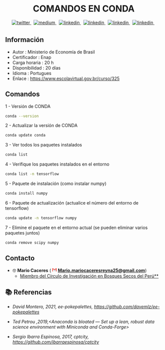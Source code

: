 <h1 align="center"><strong>COMANDOS EN CONDA</strong></h1>

<table align="center">
 <p align="center">
<a href="https://twitter.com/Mario251997" target="_blank">
<img src=https://img.shields.io/badge/twitter-%2300acee.svg?&style=for-the-badge&logo=twitter&logoColor=white alt=twitter style="margin-bottom: 5px;" />
</a> &nbsp;

<a href="https://www.facebook.com/mariocaceres25" target="_blank">
<img src=https://img.shields.io/badge/Facebook-1877F2?style=for-the-badge&logo=facebook&logoColor=white alt=medium style="margin-bottom: 5px;" />
</a> &nbsp;

<a href="https://www.linkedin.com/in/mariocaceres25/" target="_blank">
<img src=https://img.shields.io/badge/linkedin-%231E77B5.svg?&style=for-the-badge&logo=linkedin&logoColor=white alt=linkedin style="margin-bottom: 5px;" />
</a> &nbsp;

<a href="mailto:mariocaceresreyna25@gmail.com" target="_blank">
<img src=https://img.shields.io/badge/Gmail-D14836?style=for-the-badge&logo=gmail&logoColor=white   alt=linkedin style="margin-bottom: 5px;" />
</a> &nbsp;  

<a href="https://github.com/mario199745/An-lise-de-Dados-em-Linguagem-R/stargazers" target="_blank">
<img src=https://img.shields.io/github/stars/ambarja/WebMapping-Taller?style=for-the-badge   alt=linkedin style="margin-bottom: 5px;" />
</a> &nbsp;  

<a href="https://github.com/mario199745/An-lise-de-Dados-em-Linguagem-R/fork?" target="_blank">
<img src=https://img.shields.io/github/forks/ambarja/WebMapping-Taller?style=for-the-badge   alt=linkedin style="margin-bottom: 5px;" />
</a> &nbsp; 



 ## **Información**
 - Autor : Ministerio de Economía de Brasil 
 - Certificador : Enap
 - Carga horaria : 20 h 
 - Disponibilidad : 20 días
 - Idioma : Portugues
 - Enlace : https://www.escolavirtual.gov.br/curso/325


 ## **Comandos**

1 - Versión de CONDA 
```bash
conda --version
```
2 - Actualizar la versión de CONDA 
```bash
conda update conda
```
3 - Ver todos los paquetes instalados
```bash
conda list
```
4 - Verifique los paquetes instalados en el entorno 
```bash
conda list -n tensorflow
```
5 - Paquete de instalación (como instalar numpy)
```bash
conda install numpy
```
6 - Paquete de actualización (actualice el número del entorno de tensorflow)
```bash
conda update -n tensorflow numpy
```
7 - Elimine el paquete en el entorno actual (se pueden eliminar varios paquetes juntos)
```bash
conda remove scipy numpy
```
## **Contacto**

* 🤓 **Mario Caceres** ( <img src="https://raw.githubusercontent.com/ambarja/Buenas-practicas-con-QGIS/main/img/email.png" height=14> <b>Mario.mariocaceresreyna25@gmail.com</b>)
  - [Miembro del Círculo de Investigación en Bosques Secos del Perú**](https://www.facebook.com/CIBOSEC)

## 📚 **Referencias**

- _David Montero, 2021, ee-pokepalettes,
  <https://github.com/davemlz/ee-pokepalettes>_

- _Ted Petrou
  ,2019,<Anaconda is bloated — Set up a lean, robust data science environment with Miniconda and Conda-Forge>_

- _Sergio Ibarra Espinosa, 2017, cptcity,
  <https://github.com/ibarraespinosa/cptcity>_